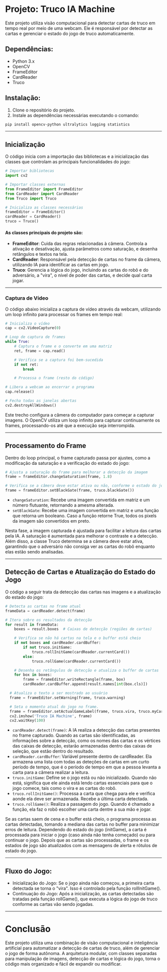 # Projeto: Truco IA Machine

Este projeto utiliza visão computacional para detectar cartas de truco em tempo real por meio de uma webcam. Ele é responsável por detectar as cartas e gerenciar o estado do jogo de truco automaticamente.

## Dependências:

- Python 3.x
- OpenCV
- FrameEditor
- CardReader
- Truco

## Instalação:

1. Clone o repositório do projeto.
2. Instale as dependências necessárias executando o comando:

```bash
pip install opencv-python ultralytics logging statistics
```

<hr />

## Inicialização

O código inicia com a importação das bibliotecas e a inicialização das classes que controlam as principais funcionalidades do jogo:

```python
# Importar bibliotecas
import cv2

# Importar classes externas
from FrameEditor import FrameEditor
from CardReader import CardReader
from Truco import Truco

# Inicializa as classes necessárias
frameEditor = FrameEditor()
cardReader = CardReader()
truco = Truco()
```
#### As classes principais do projeto são:
- <strong>FrameEditor</strong>: Cuida das regras relacionadas à câmera. Controla a ativação e desativação, ajusta parâmetros como saturação, e desenha retângulos e textos na tela.
- <strong>CardReader</strong>: Responsável pela detecção de cartas no frame da câmera, utilizando IA para identificar as cartas em jogo.
- <strong>Truco</strong>: Gerencia a lógica do jogo, incluindo as cartas do robô e do adversário, a "vira", o nível de poder das cartas, e decide qual carta jogar.

<hr />

### Captura de Vídeo

O código abaixo inicializa a captura de vídeo através da webcam, utilizando um loop infinito para processar os frames em tempo real:

```python
# Inicializa o vídeo
cap = cv2.VideoCapture(0)

# Loop de captura de frames
while True:
    # Captura o frame e o converte em uma matriz
    ret, frame = cap.read()

    # Verifica se a captura foi bem-sucedida
    if not ret:
        break

    # Processa o frame (resto do código)

# Libera a webcam ao encerrar o programa
cap.release()

# Fecha todas as janelas abertas
cv2.destroyAllWindows()
```

Este trecho configura a câmera do computador para começar a capturar imagens. O OpenCV utiliza um loop infinito para capturar continuamente os frames, processando-os até que a execução seja interrompida.

<hr />

## Processamento do Frame
Dentro do loop principal, o frame capturado passa por ajustes, como a modificação da saturação e a verificação do estado do jogo:
```python
# Ajusta a saturação do frame para melhorar a detecção da imagem
frame = frameEditor.changeSaturation(frame, 1.8)

# Verifica se a câmera deve estar ativa ou não, conforme o estado do jogo
frame = frameEditor.setBlackGate(frame, truco.blackGate())
```
- <code>changeSaturation</code>: Recebe uma imagem convertida em matriz e um número flutuante, retornando a amesma alterada.
- <code>setBlackGate</code>: Recebe uma imagem convertida em matriz e uma função que retorna um booleano. Caso a função retorne True, todos os pixels da imagem são convertidos em preto.
  
Nesta fase, a imagem capturada é ajustada para facilitar a leitura das cartas pela IA. A saturação é aumentada para melhorar o contraste e a detecção. Além disso, a classe Truco determina se a câmera deve estar ativa, garantindo que o adversário não consiga ver as cartas do robô enquanto elas estão sendo analisadas.

<hr />

## Detecção de Cartas e Atualização do Estado do Jogo
O código a seguir trata da detecção das cartas nas imagens e a atualização do estado do jogo:
```python
# Detecta as cartas no frame atual
frameData = cardReader.detect(frame)

# Itera sobre os resultados da detecção
for result in frameData:
    boxes = result.boxes  # Caixas de detecção (regiões de cartas)

    # Verifica se não há cartas na tela e o buffer está cheio
    if not boxes and cardReader.cardBuffer:
        if not truco.initGame:
            truco.rollInitGame(cardReader.currentCard())
        else:
            truco.rollGame(cardReader.currentCard())

    # Desenha os retângulos de detecção e atualiza o buffer de cartas
    for box in boxes:
        frame = frameEditor.writeRectangle(frame, box)
        cardReader.cardBuffer.append(result.names[int(box.cls)])

  # Atualiza o texto a ser mostrado ao usuário
  frame = frameEditor.setWarning(frame, truco.warning)

  # Seta o momento atual do jogo no frame.
  frame = frameEditor.setActualGameLabel(frame, truco.vira, truco.myCardsWhichPlay, truco.adversaryCards)
  cv2.imshow('Truco IA Machine', frame)
  cv2.waitKey(100)
```
- <code>cardReader.detect(frame)</code>: A IA realiza a detecção das cartas presentes no frame capturado. Quando as cartas são identificadas, as informações sobre a detecção, como os nomes das cartas e os vértices das caixas de detecção, estarão armazenadas dentro das caixas de seleção, que estão dentro do resultado.
- <code>cardReader.cardBuffer</code>: Variável presente dentro de cardReader. Ela armazena uma lista com todas as deteções de cartas em um curto período de tempo, que é o período de tempo em que a pessoa levanta a carta para a câmera realizar a leitura.
- <code>truco.initGame</code>: Define se o jogo está ou não inicializado. Quando não está, significa que ele ainda está lendo cartas essenciais para que o jogo comece, tais como o vira e as cartas do robô.
- <code>truco.rollInitGame()</code>: Processa a carta que chega para ele e verifica aonde ela deve ser armazenada. Recebe a última carta detectada.
- <code>truco.rollGame()</code>: Realiza a passagem do jogo. Quando é chamado a função, ela faz o robô escolher uma carta dentre a sua mão e jogar.

Se as cartas saem de cena e o buffer está cheio, o programa processa as cartas detectadas, tomando a mediana das cartas no buffer para minimizar erros de leitura.
Dependendo do estado do jogo (initGame), a carta é processada para iniciar o jogo (caso ainda não tenha começado) ou para continuar o jogo.
Depois que as cartas são processadas, o frame e os estados de jogo são atualizados com as mensagens de alerta e rótulos de estado do jogo.

<hr />

## Fluxo do Jogo:
- Inicialização do Jogo: Se o jogo ainda não começou, a primeira carta detectada se torna o "vira". Isso é controlado pela função rollInitGame().
- Continuação do Jogo: Após a inicialização, as cartas detectadas são tratadas pela função rollGame(), que executa a lógica do jogo de truco conforme as cartas vão sendo jogadas.

<hr />

# Conclusão
Este projeto utiliza uma combinação de visão computacional e inteligência artificial para automatizar a detecção de cartas de truco, além de gerenciar o jogo de forma autônoma.
A arquitetura modular, com classes separadas para manipulação de imagens, detecção de cartas e lógica do jogo, torna o código mais organizado e fácil de expandir ou modificar.
